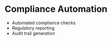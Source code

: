 # Compliance Automation
- Automated compliance checks
- Regulatory reporting
- Audit trail generation

